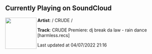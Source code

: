 ## Currently Playing on SoundCloud

[<img align="left" width="100" src="https://i1.sndcdn.com/artworks-0inrSOAP3qcAQuya-NydXNw-t500x500.jpg">](https://soundcloud.com/crudeberlin/crude-premiere-dj-break-da-law-rain-dance?in=luciferdesenfers/sets/ultraspeed)

**Artist**: / CRUDE / 

**Track**: CRUDE Premiere: dj break da law - rain dance [harmless.recs]

Last updated at 04/07/2022 21:16

